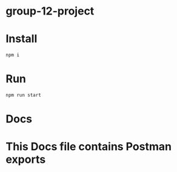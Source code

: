 # group-12-project

# Install

```
npm i
```

# Run

```
npm run start
```

# Docs
# This Docs file contains Postman exports